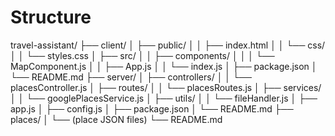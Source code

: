 

# Structure

travel-assistant/
├── client/
│   ├── public/
│   │   ├── index.html
│   │   └── css/
│   │       └── styles.css
│   ├── src/
│   │   ├── components/
│   │   │   └── MapComponent.js
│   │   ├── App.js
│   │   └── index.js
│   ├── package.json
│   └── README.md
├── server/
│   ├── controllers/
│   │   └── placesController.js
│   ├── routes/
│   │   └── placesRoutes.js
│   ├── services/
│   │   └── googlePlacesService.js
│   ├── utils/
│   │   └── fileHandler.js
│   ├── app.js
│   ├── config.js
│   ├── package.json
│   └── README.md
├── places/
│   └── (place JSON files)
└── README.md

